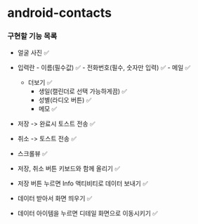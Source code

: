 # android-contacts

### 구현할 기능 목록
- 얼굴 사진 ✅
- 입력란
        - 이름(필수값) ✅
        - 전화번호(필수, 숫자만 입력) ✅
        - 메일 ✅
    - 더보기 ✅
        - 생일(캘린더로 선택 가능하게끔) ✅
        - 성별(라디오 버튼) ✅
        - 메모 ✅
- 저장 -> 완료시 토스트 전송 ✅
- 취소 -> 토스트 전송 ✅

- 스크롤뷰 ✅
- 저장, 취소 버튼 키보드와 함께 올리기 ✅

- 저장 버튼 누르면 Info 액티비티로 데이터 보내기 ✅
- 데이터 받아서 화면 띄우기 ✅
- 데이터 아이템을 누르면 디테일 화면으로 이동시키기 ✅